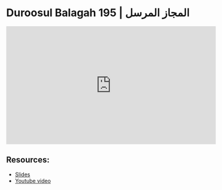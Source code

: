 # Duroosul Balagah 195 | المجاز المرسل
                
<iframe width="560" height="315" src="https://www.youtube-nocookie.com/embed/BvRWov22cLo?start=0" frameborder="0" allow="accelerometer; autoplay; encrypted-media; gyroscope; picture-in-picture" allowfullscreen="allowfullscreen">
</iframe><BR>

## Resources:
- [Slides](https://github.com/arshare/resources_balagha_pdfs)
- [Youtube video](https://www.youtube.com/watch?v=BvRWov22cLo&list=PLzn0qdi6JpdvvXVuJ7kIusNquSxeyKJvc)

